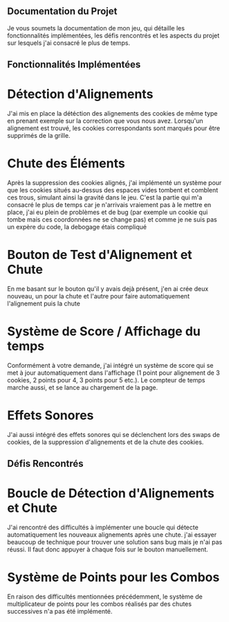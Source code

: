 ## Documentation du Projet

Je vous soumets la documentation de mon jeu, qui détaille les fonctionnalités implémentées, les défis rencontrés et les aspects du projet sur lesquels j'ai consacré le plus de temps.

## Fonctionnalités Implémentées

# Détection d'Alignements

J'ai mis en place la détéction des alignements des cookies de même type en prenant exemple sur la correction que vous nous avez. Lorsqu'un alignement est trouvé, les cookies correspondants sont marqués pour être supprimés de la grille.

# Chute des Éléments

Après la suppression des cookies alignés, j'ai implémenté un système pour que les cookies situés au-dessus des espaces vides tombent et comblent ces trous, simulant ainsi la gravité dans le jeu. C'est la partie qui m'a consacré le plus de temps car je n'arrivais vraiement pas à le mettre en place, j'ai eu plein de problèmes et de bug (par exemple un cookie qui tombe mais ces coordonnées ne se change pas) et comme je ne suis pas un expère du code, la debogage étais compliqué

# Bouton de Test d'Alignement et Chute

En me basant sur le bouton qu'il y avais dejà présent, j'en ai crée deux nouveau, un pour la chute et l'autre pour faire automatiquement l'alignement puis la chute

# Système de Score / Affichage du temps

Conformément à votre demande, j'ai intégré un système de score qui se met à jour automatiquement dans l'affichage (1 point pour alignement de 3 cookies, 2 points pour 4, 3 points pour 5 etc.).
Le compteur de temps marche aussi, et se lance au chargement de la page.

# Effets Sonores

J'ai aussi intégré des effets sonores qui se déclenchent lors des swaps de cookies, de la suppression d'alignements et de la chute des cookies.

## Défis Rencontrés

# Boucle de Détection d'Alignements et Chute

J'ai rencontré des difficultés à implémenter une boucle qui détecte automatiquement les nouveaux alignements après une chute. j'ai essayer beaucoup de technique pour trouver une solution sans bug mais je n'ai pas réussi. Il faut donc appuyer à chaque fois sur le bouton manuellement.

# Système de Points pour les Combos

En raison des difficultés mentionnées précédemment, le système de multiplicateur de points pour les combos réalisés par des chutes successives n'a pas été implémenté. 